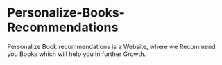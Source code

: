 # Personalize-Books-Recommendations
Personalize Book recommendations is a Website, where we Recommend you Books which will help you in further Growth.
